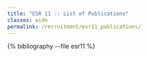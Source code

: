 ```yaml
---
title: "ESR 11 :: List of Publications"
classes: wide
permalink: /recruitment/esr11_publications/
---
```

{% bibliography --file esr11 %}